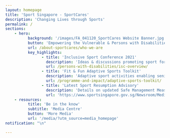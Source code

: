 ```yaml
---
layout: homepage
title: 'Sport Singapore - SportCares'
description: 'Changing Lives through Sports'
permalink: /
sections:
    - hero:
          background: '/images/FA_041120_SportCares Website Banner.jpg'
          button: 'Empowering the Vulnerable & Persons with Disabilities Through Sport'
          url: /about-sportcares/who-we-are
          key_highlights:
                - title: 'Inclusive Sport Conference 2021'
                  description: 'Ideas & discussions promoting sport for PWDs & Special Needs individuals'
                  url: /persons-with-disabilities/isc-overview/
                - title: 'Fit & Fun Adaptive Sports Toolkit'
                  description: 'Adaptive sport activities enabling seniors to enjoy sport and stay fit'
                  url: /programme-and-impact/adaptive-sports-toolkit/
                - title: 'Latest Sport Resumption Advisory'
                  description: 'Details on updated Safe Management Measures (updated 6 Apr 21)'
                  url: 'https://www.sportsingapore.gov.sg/Newsroom/Media-Releases/2021/April/Addendum-To-Information-On-Organising-Sport-Event-Pilots'
    - resources:
          title: 'Be in the know'
          subtitle: 'Media Centre'
          button: 'More Media'
          url: '/media/?utm_source=media_homepage'
notification: "\n"

---
```


